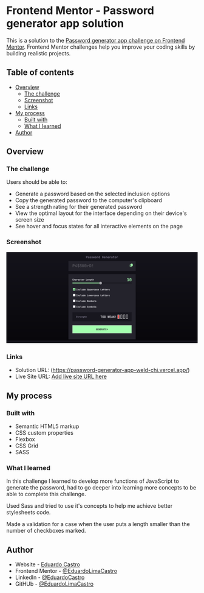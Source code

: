 # Frontend Mentor - Password generator app solution

This is a solution to the [Password generator app challenge on Frontend Mentor](https://www.frontendmentor.io/challenges/password-generator-app-Mr8CLycqjh). Frontend Mentor challenges help you improve your coding skills by building realistic projects. 

## Table of contents

- [Overview](#overview)
  - [The challenge](#the-challenge)
  - [Screenshot](#screenshot)
  - [Links](#links)
- [My process](#my-process)
  - [Built with](#built-with)
  - [What I learned](#what-i-learned)
- [Author](#author)

## Overview

### The challenge

Users should be able to:

- Generate a password based on the selected inclusion options
- Copy the generated password to the computer's clipboard
- See a strength rating for their generated password
- View the optimal layout for the interface depending on their device's screen size
- See hover and focus states for all interactive elements on the page

### Screenshot

![](./assets/images/screenshot.png)

### Links

- Solution URL: (https://password-generator-app-weld-chi.vercel.app/)
- Live Site URL: [Add live site URL here](https://your-live-site-url.com)

## My process

### Built with

- Semantic HTML5 markup
- CSS custom properties
- Flexbox
- CSS Grid
- SASS

### What I learned

In this challenge I learned to develop more functions of JavaScript to generate the password, had to go deeper into learning more concepts to be able to complete this challenge.

Used Sass and tried to use it's concepts to help me achieve better stylesheets code.

Made a validation for a case when the user puts a length smaller than the number of checkboxes marked.

## Author

- Website - [Eduardo Castro](https://www.your-site.com)
- Frontend Mentor - [@EduardoLimaCastro](https://www.frontendmentor.io/profile/EduardoLimaCastro)
- LinkedIn - [@EduardoCastro](https://www.linkedin.com/in/eduardo-castro-0bb28973/)
- GitHUb - [@EduardoLimaCastro ](https://github.com/EduardoLimaCastro)

